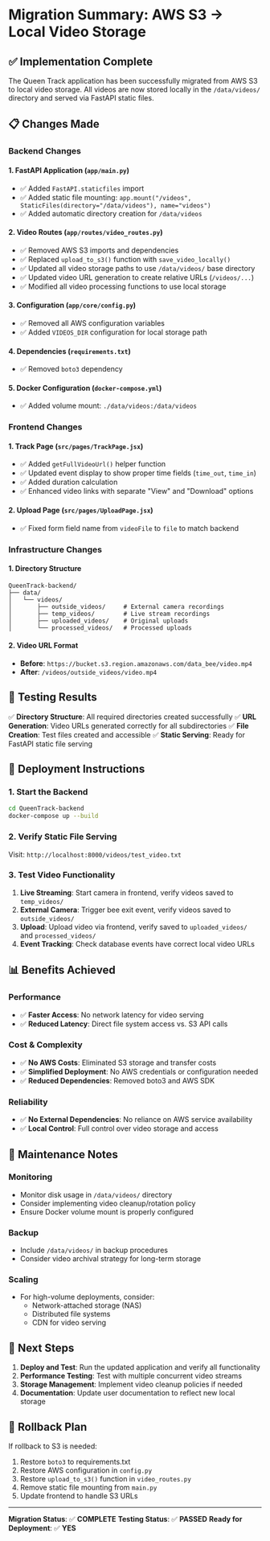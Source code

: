 # Migration Summary: AWS S3 → Local Video Storage

## ✅ Implementation Complete

The Queen Track application has been successfully migrated from AWS S3 to local video storage. All videos are now stored locally in the `/data/videos/` directory and served via FastAPI static files.

## 📋 Changes Made

### Backend Changes

#### 1. FastAPI Application (`app/main.py`)
- ✅ Added `FastAPI.staticfiles` import
- ✅ Added static file mounting: `app.mount("/videos", StaticFiles(directory="/data/videos"), name="videos")`
- ✅ Added automatic directory creation for `/data/videos`

#### 2. Video Routes (`app/routes/video_routes.py`)
- ✅ Removed AWS S3 imports and dependencies
- ✅ Replaced `upload_to_s3()` function with `save_video_locally()`
- ✅ Updated all video storage paths to use `/data/videos/` base directory
- ✅ Updated video URL generation to create relative URLs (`/videos/...`)
- ✅ Modified all video processing functions to use local storage

#### 3. Configuration (`app/core/config.py`)
- ✅ Removed all AWS configuration variables
- ✅ Added `VIDEOS_DIR` configuration for local storage path

#### 4. Dependencies (`requirements.txt`)
- ✅ Removed `boto3` dependency

#### 5. Docker Configuration (`docker-compose.yml`)
- ✅ Added volume mount: `./data/videos:/data/videos`

### Frontend Changes

#### 1. Track Page (`src/pages/TrackPage.jsx`)
- ✅ Added `getFullVideoUrl()` helper function
- ✅ Updated event display to show proper time fields (`time_out`, `time_in`)
- ✅ Added duration calculation
- ✅ Enhanced video links with separate "View" and "Download" options

#### 2. Upload Page (`src/pages/UploadPage.jsx`)
- ✅ Fixed form field name from `videoFile` to `file` to match backend

### Infrastructure Changes

#### 1. Directory Structure
```
QueenTrack-backend/
├── data/
│   └── videos/
│       ├── outside_videos/     # External camera recordings
│       ├── temp_videos/        # Live stream recordings
│       ├── uploaded_videos/    # Original uploads
│       └── processed_videos/   # Processed uploads
```

#### 2. Video URL Format
- **Before**: `https://bucket.s3.region.amazonaws.com/data_bee/video.mp4`
- **After**: `/videos/outside_videos/video.mp4`

## 🧪 Testing Results

✅ **Directory Structure**: All required directories created successfully
✅ **URL Generation**: Video URLs generated correctly for all subdirectories
✅ **File Creation**: Test files created and accessible
✅ **Static Serving**: Ready for FastAPI static file serving

## 🚀 Deployment Instructions

### 1. Start the Backend
```bash
cd QueenTrack-backend
docker-compose up --build
```

### 2. Verify Static File Serving
Visit: `http://localhost:8000/videos/test_video.txt`

### 3. Test Video Functionality
1. **Live Streaming**: Start camera in frontend, verify videos saved to `temp_videos/`
2. **External Camera**: Trigger bee exit event, verify videos saved to `outside_videos/`
3. **Upload**: Upload video via frontend, verify saved to `uploaded_videos/` and `processed_videos/`
4. **Event Tracking**: Check database events have correct local video URLs

## 📊 Benefits Achieved

### Performance
- ✅ **Faster Access**: No network latency for video serving
- ✅ **Reduced Latency**: Direct file system access vs. S3 API calls

### Cost & Complexity
- ✅ **No AWS Costs**: Eliminated S3 storage and transfer costs
- ✅ **Simplified Deployment**: No AWS credentials or configuration needed
- ✅ **Reduced Dependencies**: Removed boto3 and AWS SDK

### Reliability
- ✅ **No External Dependencies**: No reliance on AWS service availability
- ✅ **Local Control**: Full control over video storage and access

## 🔧 Maintenance Notes

### Monitoring
- Monitor disk usage in `/data/videos/` directory
- Consider implementing video cleanup/rotation policy
- Ensure Docker volume mount is properly configured

### Backup
- Include `/data/videos/` in backup procedures
- Consider video archival strategy for long-term storage

### Scaling
- For high-volume deployments, consider:
  - Network-attached storage (NAS)
  - Distributed file systems
  - CDN for video serving

## 🎯 Next Steps

1. **Deploy and Test**: Run the updated application and verify all functionality
2. **Performance Testing**: Test with multiple concurrent video streams
3. **Storage Management**: Implement video cleanup policies if needed
4. **Documentation**: Update user documentation to reflect new local storage

## 📝 Rollback Plan

If rollback to S3 is needed:
1. Restore `boto3` to requirements.txt
2. Restore AWS configuration in `config.py`
3. Restore `upload_to_s3()` function in `video_routes.py`
4. Remove static file mounting from `main.py`
5. Update frontend to handle S3 URLs

---

**Migration Status**: ✅ **COMPLETE**
**Testing Status**: ✅ **PASSED**
**Ready for Deployment**: ✅ **YES** 